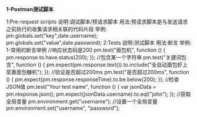 **1-Postman测试脚本**

1:Pre-request scripts
说明:调试脚本/预请求脚本
用法:预请求脚本是与发送请求之前执行的收集请求相关联的代码片段
举例:
      pm.globals.set("key",date.username);
pm.globals.set("value",date.password);
2:Tests
说明:测试脚本
用法:断言
举例:  
    1-常用的断言举例
   //响应状态码是200
pm.test("面包机", function () {
    pm.response.to.have.status(200);
});
//包含某一个字符串
pm.test("关键词包含", function () {
    pm.expect(pm.response.text()).to.include("全自动面包虾上浆裹面包糠机");
});
//验证是否超过200ms
pm.test("是否超过200ms", function () {
    pm.expect(pm.response.responseTime).to.be.below(200);
});
//检查JSON值
pm.test("Your test name", function () {
    var jsonData = pm.response.json();
    pm.expect(jsonData.username).to.eql("john");
});
//获取全局变量
pm.environment.get("username");
//设置一个全局变量
pm.environment.set("username", "password");